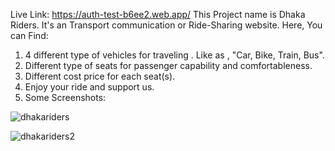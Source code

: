 Live Link: https://auth-test-b6ee2.web.app/
This Project name is Dhaka Riders. It's an Transport communication or Ride-Sharing website. Here, You can Find:
  1. 4 different type of vehicles for traveling . Like as , "Car, Bike, Train, Bus".
  2. Different type of seats for passenger capability and comfortableness.
  3. Different cost price for each seat(s).
  4. Enjoy your ride and support us.
  5. Some Screenshots:
 
![dhakariders](https://user-images.githubusercontent.com/62563474/111878063-b5216680-89d0-11eb-8f8c-24eeded76cbc.jpg)

![dhakariders2](https://user-images.githubusercontent.com/62563474/111878099-e5690500-89d0-11eb-80a9-7e763aaed42d.jpg)
